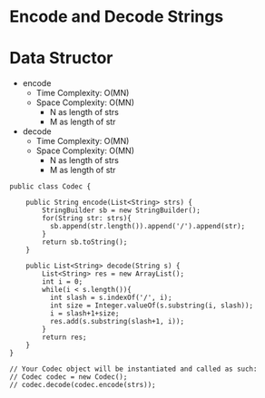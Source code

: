 # Encode and Decode Strings

# Data Structor

- encode
  - Time Complexity: O(MN)
  - Space Complexity: O(MN)
    - N as length of strs
    - M as length of str
- decode
  - Time Complexity: O(MN)
  - Space Complexity: O(MN)
    - N as length of strs
    - M as length of str

```
public class Codec {

    public String encode(List<String> strs) {
        StringBuilder sb = new StringBuilder();
        for(String str: strs){
          sb.append(str.length()).append('/').append(str);
        }
        return sb.toString();
    }

    public List<String> decode(String s) {
        List<String> res = new ArrayList();
        int i = 0;
        while(i < s.length()){
          int slash = s.indexOf('/', i);
          int size = Integer.valueOf(s.substring(i, slash));
          i = slash+1+size;
          res.add(s.substring(slash+1, i));
        }
        return res;
    }
}

// Your Codec object will be instantiated and called as such:
// Codec codec = new Codec();
// codec.decode(codec.encode(strs));
```

